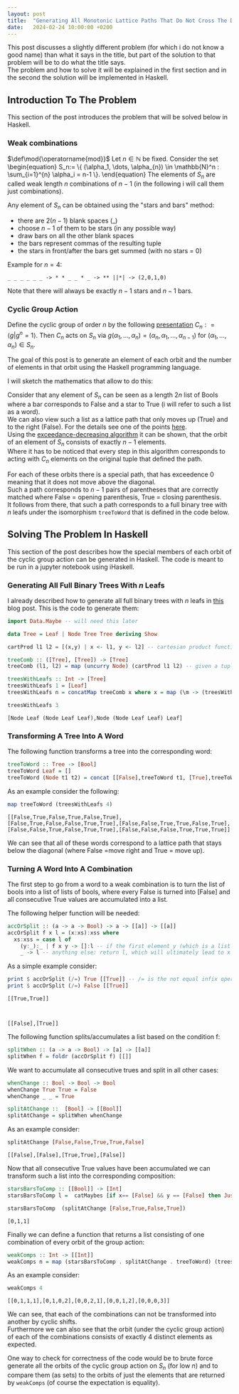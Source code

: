 ```yaml
---
layout: post
title:  "Generating All Monotonic Lattice Paths That Do Not Cross The Diagonal In Haskell"
date:   2024-02-24 10:00:00 +0200
---
```


This post discusses a slightly different problem (for which i do not know a good name) than what it says in the title, 
but part of the solution to that problem will be to do what the title says.  
The problem and how to solve it will be explained in the first section and in the second the solution will be implemented in Haskell.

## Introduction To The Problem

This section of the post introduces the problem that will be solved below in Haskell.

### Weak combinations

$\def\mod{\operatorname{mod}}$
Let $n \in \mathbb{N}$ be fixed. Consider the set 
\begin{equation}
S_n:= \\{ (\alpha_1, \dots, \alpha_{n}) \in \mathbb{N}^n : \sum_{i=1}^{n} \alpha_i = n-1 \\}.
\end{equation}
The elements of $S_n$ are called weak length $n$ combinations of $n-1$ (in the following i will call them just combinations). 

Any element of $S_n$ can be obtained using the "stars and bars" method:
- there are $2(n-1)$ blank spaces (_)
- choose $n-1$ of them to be stars (in any possible way)
- draw bars on all the other blank spaces
- the bars represent commas of the resulting tuple
- the stars in front/after the bars get summed (with no stars = 0)

Example for $n=4$:

```
_ _ _ _ _ _ -> * * _ _ * _ -> ** ||*| -> (2,0,1,0)
```

Note that there will always be exactly $n-1$ stars and $n-1$ bars.

### Cyclic Group Action

Define the cyclic group of order $n$ by the following [presentation]([https://en.wikipedia.org/wiki/Presentation_of_a_group]) $C_n : = \langle g | g^n = 1 \rangle$.
Then $C_n$ acts on $S_n$ via $g (\alpha_1, \dots, \alpha_n) = (\alpha_n , \alpha_1, \dots, \alpha_{n-1})$
for $(\alpha_1, \dots, \alpha_n) \in S_n$.

The goal of this post is to generate an element of each orbit and the number of elements in that orbit using the Haskell programming language.

I will sketch the mathematics that allow to do this:

Consider that any element of $S_n$ can be seen as a length $2n$ list of Bools where a bar
corresponds to False and a star to True (i will refer to such a list as a word).  
We can also view such a list as a lattice path that only moves up (True) and to the right (False).
For the details see one of the points [here](https://en.wikipedia.org/wiki/Catalan_number#Applications_in_combinatorics).  
Using the [exceedance-decreasing algorithm](https://en.wikipedia.org/wiki/Catalan_number#Third_proof) it can be shown, that the orbit of an element of $S_n$
consists of exactly $n-1$ elements.  
Where it has to be noticed that every step in this algorithm corresponds to acting with $C_n$ elements on the original tuple that defined the path.

For each of these orbits there is a special path, that has exceedence 0 meaning that it does not move above the diagonal.  
Such a path corresponds to $n-1$ pairs of parentheses that are correctly matched where False = opening parenthesis, True = closing parenthesis.  
It follows from there, that such a path corresponds to a full binary tree with $n$ leafs under the isomorphism ```treeToWord``` that is defined in the code below.

## Solving The Problem In Haskell

This section of the post describes how the special members of each orbit of the cyclic group action can be generated in Haskell.
The code is meant to be run in a jupyter notebook using iHaskell.

### Generating All Full Binary Trees With $n$ Leafs

I already described how to generate all full binary trees with $n$ leafs in [this](https://jd11111.github.io/2024/02/18/FullBinTrees.html) blog post.
This is the code to generate them:


```haskell
import Data.Maybe -- will need this later
```


```haskell
data Tree = Leaf | Node Tree Tree deriving Show
```


```haskell
cartProd l1 l2 = [(x,y) | x <- l1, y <- l2] -- cartesian product function, will be used to generate all combinations of left/right subtrees
```


```haskell
treeComb :: ([Tree], [Tree]) -> [Tree]
treeComb (l1, l2) = map (uncurry Node) (cartProd l1 l2) -- given a tuple of list of trees, generate all combinations and create trees by taking the combinations as left/right subtree
```


```haskell
treesWithLeafs :: Int -> [Tree]
treesWithLeafs 1 = [Leaf]
treesWithLeafs n = concatMap treeComb x where x = map (\m -> (treesWithLeafs m, treesWithLeafs (n-m)) ) [0.. n-1]
```


```haskell
treesWithLeafs 3
```


    [Node Leaf (Node Leaf Leaf),Node (Node Leaf Leaf) Leaf]


### Transforming A Tree Into A Word

The following function transforms a tree into the corresponding word:


```haskell
treeToWord :: Tree -> [Bool]
treeToWord Leaf = []
treeToWord (Node t1 t2) = concat [[False],treeToWord t1, [True],treeToWord t2]
```

As an example consider the following:


```haskell
map treeToWord (treesWithLeafs 4)
```


    [[False,True,False,True,False,True],[False,True,False,False,True,True],[False,False,True,True,False,True],[False,False,True,False,True,True],[False,False,False,True,True,True]]


We can see that all of these words correspond to a lattice path that stays below the diagonal (where False =move right and True = move up).

### Turning A Word Into A Combination

The first step to go from a word to a weak combination is to turn the list of bools into a list of lists of bools, where every False is turned into [False]
and all consecutive True values are accumulated into a list.

The following helper function will be needed:


```haskell
accOrSplit :: (a -> a -> Bool) -> a -> [[a]] -> [[a]]
accOrSplit f x l = (x:xs):xss where
  xs:xss = case l of
    (y:_):_ | f x y -> []:l -- if the first element y (which is a list itself) of l is not the empty list and f x y is true, then return []:l which will ultimately lead to the singleton [x] being prepended to l
    _ -> l -- anything else: return l, which will ultimately lead to x being prepended to the first element (list) of l
```

As a simple example consider:


```haskell
print $ accOrSplit (/=) True [[True]] -- /= is the not equal infix operator
print $ accOrSplit (/=) False [[True]]
```


    [[True,True]]



    [[False],[True]]


The following function splits/accumulates a list based on the condition f:


```haskell
splitWhen :: (a -> a -> Bool) -> [a] -> [[a]]
splitWhen f = foldr (accOrSplit f) [[]]
```

We want to accumulate all consecutive trues and split in all other cases:


```haskell
whenChange :: Bool -> Bool -> Bool
whenChange True True = False
whenChange _ _ = True
```


```haskell
splitAtChange ::  [Bool] -> [[Bool]]
splitAtChange = splitWhen whenChange
```

As an example consider:


```haskell
splitAtChange [False,False,True,True,False]
```


    [[False],[False],[True,True],[False]]


Now that all consecutive True values have been accumulated we can transform such a list into the corresponding composition:


```haskell
starsBarsToComp :: [[Bool]] -> [Int]
starsBarsToComp l =  catMaybes [if x== [False] && y == [False] then Just 0 else if x== [False] then Just (length y) else Nothing  |(x,y) <- zippedL] where zippedL = zip l2 (tail l2) where l2 = [False]:l++[[False]]
```


```haskell
starsBarsToComp  (splitAtChange [False,True,False,True])
```


    [0,1,1]


Finally we can define a function that returns a list consisting of one combination of every orbit of the group action:


```haskell
weakComps :: Int -> [[Int]]
weakComps n = map (starsBarsToComp . splitAtChange . treeToWord) (treesWithLeafs n)
```

As an example consider:


```haskell
weakComps 4
```


    [[0,1,1,1],[0,1,0,2],[0,0,2,1],[0,0,1,2],[0,0,0,3]]


We can see, that each of the combinations can not be transformed into another by cyclic shifts.  
Furthermore we can also see that the orbit (under the cyclic group action) of each of the combinations consists of exactly 4 distinct elements as expected.

One way to check for correctness of the code would be to brute force generate all the orbits of the cyclic group action on $S_n$ (for low $n$)
and to compare them (as sets) to the orbits of just the elements that are returned by ```weakComps``` (of course the expectation is equality).
